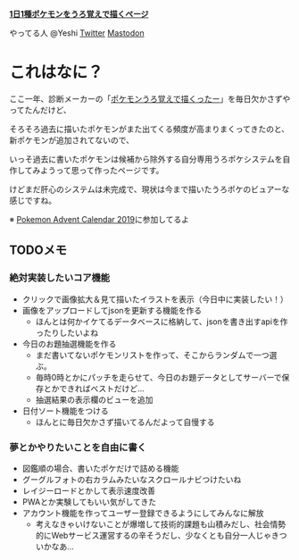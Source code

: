 **[1日1種ポケモンをうろ覚えで描くページ](https://yeshi-sandbox.firebaseapp.com/uropoke/)**

やってる人 @Yeshi [Twitter](https://twitter.com/Yeshi) [Mastodon](https://pokemon.mastportal.info/@yeshi)

# これはなに？

ここ一年、診断メーカーの「[ポケモンうろ覚えで描くったー](https://shindanmaker.com/553065)」を毎日欠かさずやってたんだけど、

そろそろ過去に描いたポケモンがまた出てくる頻度が高まりまくってきたのと、新ポケモンが追加されてないので、

いっそ過去に書いたポケモンは候補から除外する自分専用うろポケシステムを自作してみようって思って作ったページです。

けどまだ肝心のシステムは未完成で、現状は今まで描いたうろポケのビュアーな感じですね。


※ [Pokemon Advent Calendar 2019](https://adventar.org/calendars/3864)に参加してるよ


## TODOメモ

### 絶対実装したいコア機能
* クリックで画像拡大＆見て描いたイラストを表示（今日中に実装したい！）
* 画像をアップロードしてjsonを更新する機能を作る
  * ほんとは何かイケてるデータベースに格納して、jsonを書き出すapiを作ったりしたいよね
* 今日のお題抽選機能を作る
  * まだ書いてないポケモンリストを作って、そこからランダムで一つ選ぶ。
  * 毎時0時とかにパッチを走らせて、今日のお題データとしてサーバーで保存とかできればベストだけど…
  * 抽選結果の表示欄のビューを追加
* 日付ソート機能をつける
  * ほんとに毎日欠かさず描いてるんだよって自慢する

### 夢とかやりたいことを自由に書く
* 図鑑順の場合、書いたポケだけで詰める機能
* グーグルフォトの右カラムみたいなスクロールナビつけたいね
* レイジーロードとかして表示速度改善
* PWAとか実験してもいい気がしてきた
* アカウント機能を作ってユーザー登録できるようにしてみんなに解放
  * 考えなきゃいけないことが爆増して技術的課題も山積みだし、社会情勢的にWebサービス運営するの辛そうだし、少なくとも自分一人じゃきついかなあ…
